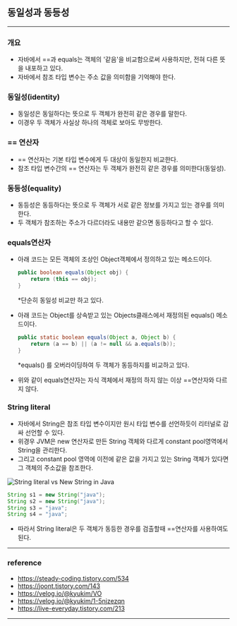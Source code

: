 ## 동일성과 동등성

----

### 개요

- 자바에서 ==과 equals는 객체의 '같음'을 비교함으로써 사용하지만, 전혀 다른 뜻을 내포하고 있다.
- 자바에서 참조 타입 변수는 주소 값을 의미함을 기억해야 한다.

### 동일성(identity)

- 동일성은 동일하다는 뜻으로 두 객체가 완전히 같은 경우를 말한다.
- 이경우 두 객체가 사실상 하나의 객체로 보아도 무방한다.

### == 연산자

- == 연산자는 기본 타입 변수에게 두 대상이 동일한지 비교한다.
- 참조 타입 변수간의 == 연산자는 두 객체가 완전히 같은 경우를 의미한다(동일성).

### 동등성(equality)

- 동등성은 동등하다는 뜻으로 두 객체가 서로 같은 정보를 가지고 있는 경우를 의미한다.
- 두 객체가 참조하는 주소가 다르더라도 내용만 같으면 동등하다고 할 수 있다.

### equals연산자

- 아래 코드는 모든 객체의 조상인 Object객체에서 정의하고 있는 메소드이다.

  ```java
  public boolean equals(Object obj) {
      return (this == obj);
  }
  ```

  *단순히 동일성 비교만 하고 있다.

- 아래 코드는 Object를 상속받고 있는 Objects클래스에서 재정의된 equals() 메소드이다.

  ```java
  public static boolean equals(Object a, Object b) {
      return (a == b) || (a != null && a.equals(b));
  }
  ```

  *equals() 를 오버라이딩하여 두 객체가 동등하지를 비교하고 있다.

- 위와 같이 equals연산자는 자식 객체에서 재정의 하지 않는 이상 ==연산자와 다르지 않다.

### String literal

- 자바에서 String은 참조 타입 변수이지만 원시 타입 변수를 선언하듯이 리터널로 감싸 선언할 수 있다.
- 위경우 JVM은 new 연산자로 만든 String 객체와 다르게 constant pool영역에서 String을 관리한다.
- 그리고 constant pool 영역에 이전에 같은 값을 가지고 있는 String 객체가 있다면 그 객체의 주소값을 참조한다.

![String literal vs New String in Java](https://1.bp.blogspot.com/-s7Y6Qf5JyrI/U-DVyWt0ABI/AAAAAAAABvE/Sw-Myrm_j_o/s1600/String+literal+vs+String+Object+in+Java.png)

```java
String s1 = new String("java");
String s2 = new String("java");
String s3 = "java";
String s4 = "java";
```

- 따라서 String literal은 두 객체가 동등한 경우를 검출할때 ==연산자를 사용하여도 된다.

---

### reference

- https://steady-coding.tistory.com/534
- https://joont.tistory.com/143
- https://velog.io/@kyukim/VO
- https://velog.io/@kyukim/1-5njzezqn
- https://live-everyday.tistory.com/213

----

